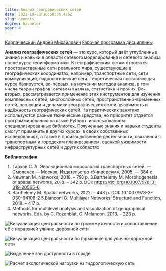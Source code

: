 ```yaml
---
title: Анализ географических сетей
date: 2022-10-23T16:50:36.426Z
slug: geonets
degree: bachelor
year: 4
---
```


[Карпачевский Андрей Михайлович](/people/karpachevskii)
[Рабочая программа дисциплины](https://disk.yandex.ru/i/sbL5KwJo-56rRg)

<b>Анализ географических сетей</b> — это курс, который даёт углубленные знания и навыки в области сетевого моделирования и сетевого анализа после курса геоинформатики. К географическим сетям относятся пространственные сети реального мира, существующие в географических координатах, например, транспортные сети, сети коммуникаций, гидрологические сети. Теоретическая составляющая курса базируется, во-первых, на изучении методов анализа, в том числе теории графов, сетевом анализе, статистике и прочих. Во-вторых, рассматривается применение этих инструментов для изучения комплексных сетей, многослойных сетей, пространственно-временных сетей, эволюции и динамики географических сетей, уязвимость и надёжность географических сетей. На практических занятиях используются разные технические средства, но приоритет отдаётся программированию на языке Python с использованием специализированных библиотек. Полученные знания и навыки студенты смогут применить в других курсах, в своих собственных исследованиях, а также в производственной деятельности, связанной с транспортным и городским планированием, оценкой уязвимости инфраструктурных сетей и других областях

**Библиография**

1. Тархов С. А. Эволюционная морфология транспортных сетей. — Смоленск — Москва, Издательство «Универсум», 2005. — 384 с.
2. Newman M. Networks, 2018. – 793 p.
   3.Barthelemy M. Morphogenesis of spatial networks, 2018. – 342 p. DOI: https://doi.org/10.1007/978-3-319-20565-6.
3. Barthelemy M. Spatial networks, 2022. – 443 p. DOI: 10.1007/978-3-030-94106-2
   5.Bianconi G. Multilayer Networks: Structure and Function, 2018. – 417 p.
4. Methods for multilevel analysis and visualization of geographical networks. Eds. by C. Rozenblat, G. Melancon. 2013. – 223 p.

![Визуализация центральности по промежуточности и сопоставление её с иерархией улично-дорожной сети](~/assets/images/geonets_1_harmonic.png 'Визуализация центральности по промежуточности и сопоставление её с иерархией улично-дорожной сети')

![Визуализация центральности по гармонике для улично-дорожной сети](~/assets/images/geonets_2_hierarchy.png 'Визуализация центральности по гармонике для улично-дорожной сети')

![Выделение зон доступности в городе](~/assets/images/geonets_3_murmansk_1.png 'Выделение зон доступности в городе')

![Расчёт экологической нагрузки на гидрологическую сеть](~/assets/images/geonets_4_network_bali_1.jpg 'Расчёт экологической нагрузки на гидрологическую сеть')
